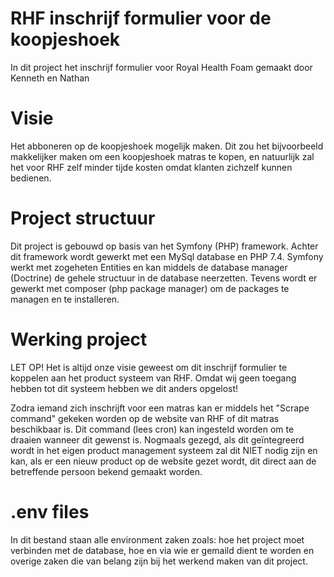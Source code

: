 # RHF inschrijf formulier voor de koopjeshoek
In dit project het inschrijf formulier voor Royal Health Foam gemaakt door Kenneth en Nathan

# Visie
Het abboneren op de koopjeshoek mogelijk maken. Dit zou het bijvoorbeeld makkelijker maken om een koopjeshoek matras te kopen, en natuurlijk zal het voor RHF zelf minder tijde kosten
omdat klanten zichzelf kunnen bedienen.

# Project structuur
Dit project is gebouwd op basis van het Symfony (PHP) framework.
Achter dit framework wordt gewerkt met een MySql database en PHP 7.4.
Symfony werkt met zogeheten Entities en kan middels de database manager (Doctrine) de gehele structuur in de database neerzetten.
Tevens wordt er gewerkt met composer (php package manager) om de packages te managen en te installeren.

# Werking project
LET OP! Het is altijd onze visie geweest om dit inschrijf formulier te koppelen aan het product systeem van RHF.
Omdat wij geen toegang hebben tot dit systeem hebben we dit anders opgelost!

Zodra iemand zich inschrijft voor een matras kan er middels het "Scrape command" gekeken worden op de website van RHF of dit matras beschikbaar is.
Dit command (lees cron) kan ingesteld worden om te draaien wanneer dit gewenst is. Nogmaals gezegd, als dit geïntegreerd wordt in het eigen product management systeem zal dit NIET
nodig zijn en kan, als er een nieuw product op de website gezet wordt, dit direct aan de betreffende persoon bekend gemaakt worden.


# .env files

In dit bestand staan alle environment zaken zoals: hoe het project moet verbinden met de database, hoe en via wie er gemaild dient te worden en overige zaken die van belang zijn bij het werkend maken van dit project.

